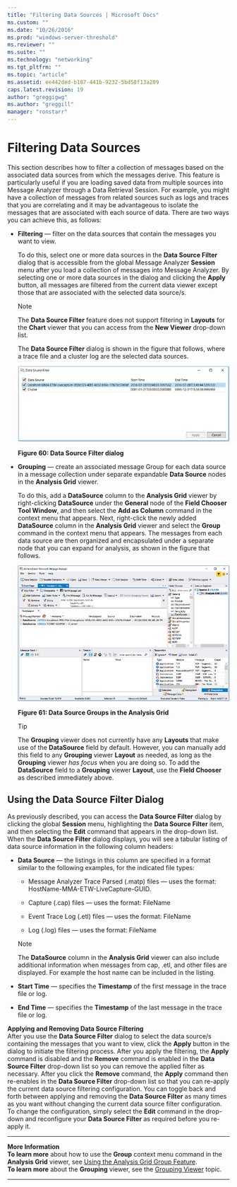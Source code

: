 ```yaml
---
title: "Filtering Data Sources | Microsoft Docs"
ms.custom: ""
ms.date: "10/26/2016"
ms.prod: "windows-server-threshold"
ms.reviewer: ""
ms.suite: ""
ms.technology: "networking"
ms.tgt_pltfrm: ""
ms.topic: "article"
ms.assetid: ee442ded-b187-441b-9232-5bd58f13a209
caps.latest.revision: 19
author: "greggigwg"
ms.author: "greggill"
manager: "ronstarr"
---
```


# Filtering Data Sources

This section describes how to filter a collection of messages based on the associated data sources from which the messages derive. This feature is particularly useful if you are loading saved data from multiple sources into Message Analyzer through a Data Retrieval Session. For example, you might have a collection of messages from related sources such as logs and traces that you are correlating and it may be advantageous to isolate the messages that are associated with each source of data. There are two ways you can achieve this, as follows:  
  
- **Filtering** — filter on the data sources that contain the messages you want to view.  
  
   To do this, select one or more data sources in the **Data Source Filter** dialog that is accessible from the global Message Analyzer **Session** menu after you load a collection of messages into Message Analyzer. By selecting one or more data sources in the dialog and clicking the **Apply** button, all messages are filtered from the current data  viewer except those that are associated with the selected data source/s.  
  
  > [!NOTE]
  >  The **Data Source Filter** feature does not support filtering in **Layouts** for the **Chart** viewer that you can access from the **New Viewer** drop-down list.  
  
  The **Data Source Filter** dialog is shown in the figure that follows, where a trace file and a cluster log  are the selected data sources.  
  
  ![Data Source Filter dialog](media/fig60-data-source-filter-dialog.png "Fig60-Data Source Filter dialog")  

  **Figure 60:   Data Source Filter dialog**  
  
- **Grouping** — create an associated message Group for each data source in a message collection under separate expandable **Data Source** nodes in the **Analysis Grid** viewer.  
  
   To do this, add a **DataSource** column to the **Analysis Grid** viewer by right-clicking **DataSource** under the **General** node of the **Field Chooser** **Tool Window**, and then select the **Add as Column** command in the context menu that appears. Next, right-click the newly added **DataSource** column in the **Analysis Grid** viewer and select the **Group** command in the context menu that appears. The messages from each data source are then organized and encapsulated under a separate node that you can expand for analysis, as shown in the figure that follows.  
  
   ![Data Source Groups in the Analysis Grid](media/fig61-data-source-groups-in-the-analysis-grid.png "Fig61-Data Source Groups in the Analysis Grid")  
  
   **Figure 61: Data Source Groups in the Analysis Grid**  
  
  > [!TIP]
  >  The **Grouping** viewer does not currently have any **Layouts** that make use of the **DataSource** field by default. However, you can   manually add this field to any **Grouping** viewer **Layout** as needed, as long as the **Grouping** viewer *has focus* when you are doing so. To   add the **DataSource** field to a **Grouping** viewer **Layout**, use the **Field Chooser** as described immediately above.  
  
## Using the Data Source Filter Dialog  

 As previously described, you can access the **Data Source Filter** dialog by clicking the global **Session** menu, highlighting the **Data Source Filter** item, and then selecting the **Edit** command that appears in the drop-down list. When the **Data Source Filter** dialog displays, you will see a tabular listing of data source information in the following column headers:  
  
- **Data Source** — the listings in this column are specified in a format similar to the following examples, for the indicated file types:  
  
  -   Message Analyzer Trace Parsed (.matp) files — uses the format: HostName-MMA-ETW-LiveCapture-GUID.  
  
  -   Capture (.cap) files — uses the format:  FileName  
  
  -   Event Trace Log (.etl) files — uses the format: FileName  
  
  -   Log (.log) files — uses the format: FileName  
  
  > [!NOTE]
  >  The **DataSource** column in the **Analysis Grid** viewer can also include additional information when messages from cap, .etl, and other  files are displayed. For example the host name can be included in the listing.  
  
- **Start Time** — specifies the **Timestamp** of the first message in the trace file or log.  
  
- **End Time** — specifies the **Timestamp** of the last message in the trace file or log.  
  
**Applying and Removing Data Source Filtering**   
After you use the **Data Source Filter** dialog to select the data source/s containing the messages that you want to view, click the **Apply** button in the dialog  to initiate the filtering process. After you apply the filtering, the **Apply** command is disabled and the **Remove** command is enabled in the **Data Source Filter** drop-down list so  you can remove the applied filter as necessary. After you click the **Remove** command, the **Apply** command then re-enables in the **Data Source Filter** drop-down list so that you can re-apply the current data source filtering configuration. You can toggle back and forth between applying and removing the **Data Source Filter** as many times as you want without changing the current data source filter configuration. To change the configuration, simply select the **Edit** command in the drop-down and reconfigure your **Data Source Filter** as required before you re-apply it.  
  
---  
  
 **More Information**   
 **To learn more** about how to use the **Group** context menu command in the **Analysis Grid** viewer, see [Using the Analysis Grid Group Feature](using-the-analysis-grid-group-feature.md).  
**To learn more** about the **Grouping** viewer, see the [Grouping Viewer](grouping-viewer.md) topic.  

---